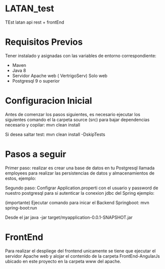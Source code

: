 # LATAN_test
TEst latan api rest + frontEnd

# Requisitos Previos 

Tener instalado y asignadas con las variables de entorno correspondiente:
- Maven
- Java 8
- Servidor Apache web ( VertrigoServ) Solo web
- Postgresql 9 o superior
 
# Configuracion Inicial

Antes de comenzar los pasos siguientes, es necesario ejecutar los siguientes comando el la carpeta source (src) para bajar dependencias necesario y copilar:
mvn clean install

Si desea saltar test:
mvn clean install -DskipTests

# Pasos a seguir

Primer paso: realizar es crear una base de datos en tu Postgresql llamada employees para realizar las persistencias de datos y almacenamientos de estos, ejemplo:

Segundo paso: Configrar Application.properti con el usuario y password de nuestro postgresql para si autenticar la conexion jdbc del Spring ejemplo:

(importante) Ejecutar comando para inicar el Backend Springboot: 
mvn spring-boot:run 

Desde el jar java -jar target/myapplication-0.0.1-SNAPSHOT.jar

# FrontEnd
Para realizar el despliege del frontend unicamente se tiene que ejecutar el servidor Apache web y alojar el contenido de la carpeta  FrontEnd-AngularJs ubicado en este proyecto en la carpeta www del apache.








